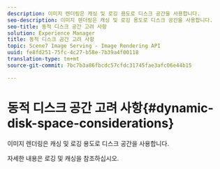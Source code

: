 ```yaml
---
description: 이미지 렌더링은 캐싱 및 로깅 용도로 디스크 공간을 사용합니다.
seo-description: 이미지 렌더링은 캐싱 및 로깅 용도로 디스크 공간을 사용합니다.
seo-title: 동적 디스크 공간 고려 사항
solution: Experience Manager
title: 동적 디스크 공간 고려 사항
topic: Scene7 Image Serving - Image Rendering API
uuid: fe8fd251-75fc-4c27-b58e-7b39a4f00118
translation-type: tm+mt
source-git-commit: 7bc7b3a86fbcdc57cfdc31745fae3afc06e44b15

---
```



# 동적 디스크 공간 고려 사항{#dynamic-disk-space-considerations}

이미지 렌더링은 캐싱 및 로깅 용도로 디스크 공간을 사용합니다.

자세한 내용은 로깅 및 캐싱을 참조하십시오.
